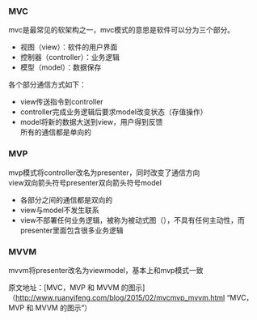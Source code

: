 ### MVC  
mvc是最常见的软架构之一，mvc模式的意思是软件可以分为三个部分。  
* 视图（view）：软件的用户界面  
* 控制器（controller）：业务逻辑  
* 模型（model）：数据保存  

各个部分通信方式如下：  
- view传送指令到controller  
- controller完成业务逻辑后要求model改变状态（存值操作）  
- model将新的数据大送到view，用户得到反馈  
所有的通信都是单向的  

### MVP  
mvp模式将controller改名为presenter，同时改变了通信方向  
view双向箭头符号presenter双向箭头符号model  
- 各部分之间的通信都是双向的
- view与model不发生联系  
- view不部署任何业务逻辑，被称为被动式图（），不具有任何主动性，而presenter里面包含很多业务逻辑  

### MVVM  
mvvm将presenter改名为viewmodel，基本上和mvp模式一致  


原文地址：[MVC，MVP 和 MVVM 的图示]（http://www.ruanyifeng.com/blog/2015/02/mvcmvp_mvvm.html “MVC，MVP 和 MVVM 的图示”）
